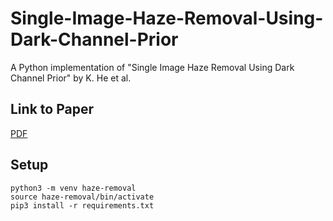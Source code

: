 # Single-Image-Haze-Removal-Using-Dark-Channel-Prior
A Python implementation of "Single Image Haze Removal Using Dark Channel Prior" by K. He et al.

## Link to Paper
[PDF](https://www.robots.ox.ac.uk/~vgg/rg/papers/hazeremoval.pdf)

## Setup
```
python3 -m venv haze-removal
source haze-removal/bin/activate
pip3 install -r requirements.txt
```